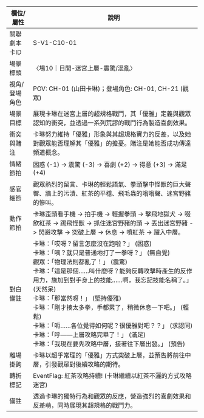 | 欄位/屬性 | 說明 |
|---|---|
| 關聯劇本卡ID | S-V1-C10-01 |
| 場景標頭 | 〈場10｜日間-迷宮上層-震驚/混亂〉 |
| 視角/登場角色 | POV: CH-01 (山田卡琳)；登場角色: CH-01, CH-21 (觀眾) |
| 場景目標 | 展現卡琳在迷宮上層的超規格戰鬥，其「優雅」定義與觀眾認知的衝突，並透過一系列荒謬的戰鬥行為製造喜劇效果。 |
| 衝突與賭注 | 卡琳努力維持「優雅」形象與其超規格實力的反差，以及她對觀眾能否理解其「優雅」的擔憂。賭注是她能否成功傳達頻道概念。 |
| 情緒節拍 | 困惑 (-1) -> 震驚 (-3) -> 喜劇 (+2) -> 得意 (+3) -> 滿足 (+4) |
| 感官細節 | 觀眾熱烈的留言、卡琳的輕鬆語氣、拳頭擊中怪獸的巨大聲響、牆上的污漬、紅茶的平穩、飛毛蟲的嗡嗡聲、迷宮野豬的慘叫。 |
| 動作節拍 | 卡琳歪頭看手機 -> 拍手機 -> 輕握拳頭 -> 擊飛地獄犬 -> 啜飲紅茶 -> 踢飛怪獸 -> 抓住迷宮野豬的頭 -> 丟出迷宮野豬 -> 閃避攻擊 -> 突破上層 -> 休息 -> 噴紅茶 -> 躍入中層。 |
| 對白備註 | 卡琳：「哎呀？留言怎麼沒在跑啦？」 (困惑)<br>卡琳：「咦？就只是普通地打了一拳呀？」 (無自覺)<br>觀眾：「物理法則都亂了！」 (震驚)<br>卡琳：「這是那個……叫什麼呀？能夠反轉攻擊時產生的反作用力，施加到對手身上的技能……啊，我忘記技能名稱了。」 (天然呆)<br>卡琳：「那當然呀！」 (堅持優雅)<br>卡琳：「剛才揍太多拳，手都累了，稍微休息一下吧。」 (輕鬆)<br>卡琳：「呃……各位覺得如何呢？很優雅對吧？？」 (求認同)<br>卡琳：「呼——上層攻略完畢了！」 (滿足)<br>卡琳：「我現在要先攻略中層，接著往下層出發。」 (預告) |
| 離場掛鉤 | 卡琳以超乎常理的「優雅」方式突破上層，並預告將前往中層，引發觀眾對後續攻略的期待。 |
| 轉折標記 | EventFlag: 紅茶攻略持續! (卡琳繼續以紅茶不灑的方式攻略迷宮) |
| 備註 | 透過卡琳的獨特行為和觀眾的反應，營造強烈的喜劇效果和反差萌，同時展現其超規格的戰鬥力。 |
